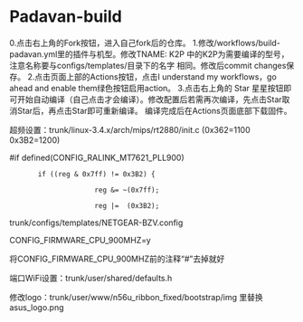 # Padavan-build
0.点击右上角的Fork按钮，进入自己fork后的仓库。
1.修改/workflows/build-padavan.yml里的插件与机型。修改TNAME: K2P 中的K2P为需要编译的型号，注意名称要与configs/templates/目录下的名字
相同。修改后commit changes保存。
2.点击页面上部的Actions按钮，点击I understand my workflows，go ahead and enable them绿色按钮启用action。
3.点击右上角的 Star 星星按钮即可开始自动编译（自己点击才会编译）。修改配置后若需再次编译，先点击Star取消Star后，再点击Star即可重新编译。
编译完成后在Actions页面底部下载固件。

超频设置：trunk/linux-3.4.x/arch/mips/rt2880/init.c
(0x362=1100 0x3B2=1200)

#if defined(CONFIG_RALINK_MT7621_PLL900)

           if ((reg & 0x7ff) != 0x3B2) {
           
                         reg &= ~(0x7ff);
                         
                         reg |=  (0x3B2);
                         
trunk/configs/templates/NETGEAR-BZV.config

CONFIG_FIRMWARE_CPU_900MHZ=y

将CONFIG_FIRMWARE_CPU_900MHZ前的注释“#”去掉就好

端口WiFi设置：trunk/user/shared/defaults.h

修改logo：trunk/user/www/n56u_ribbon_fixed/bootstrap/img  里替换asus_logo.png
